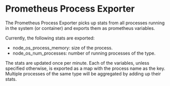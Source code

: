 Prometheus Process Exporter
===========================

The Prometheus Process Exporter picks up stats from all processes running
in the system (or container) and exports them as prometheus variables.

Currently, the following stats are exported:

 - node_os_process_memory: size of the process.
 - node_os_num_processes: number of running processes of the type.

The stats are updated once per minute. Each of the variables, unless
specified otherwise, is exported as a map with the process name as
the key. Multiple processes of the same type will be aggregated by
adding up their stats.
